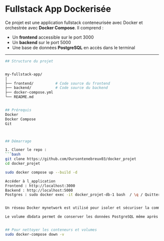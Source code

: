 # Fullstack App Dockerisée

Ce projet est une application fullstack conteneurisée avec Docker et orchestrée avec **Docker Compose**. Il comprend :

- Un **frontend** accessible sur le port 3000
- Un **backend** sur le port 5000
- Une base de données **PostgreSQL**  en accès dans le terminal

---

```bash
## Structure du projet


my-fullstack-app/
│
├── frontend/          # Code source du frontend
├── backend/           # Code source du backend
├── docker-compose.yml
└── README.md


## Prérequis 
Docker
Docker Compose
Git



## Démarrage

1. Cloner le repo :
```bash
git clone https://github.com/Oursontenebreux03/docker_projet
cd docker_projet

sudo docker compose up --build -d 

Accéder à l_application
Frontend : http://localhost:3000
Backend : http://localhost:5000
Postgres : sudo docker exec -it docker_projet-db-1 bash  / \q / Quitter le conteneur : exit


Un réseau Docker mynetwork est utilisé pour isoler et sécuriser la communication entre les services.

Le volume dbdata permet de conserver les données PostgreSQL même après un arrêt des conteneurs.


## Pour nettoyer les conteneurs et volumes
sudo docker-compose down -v
